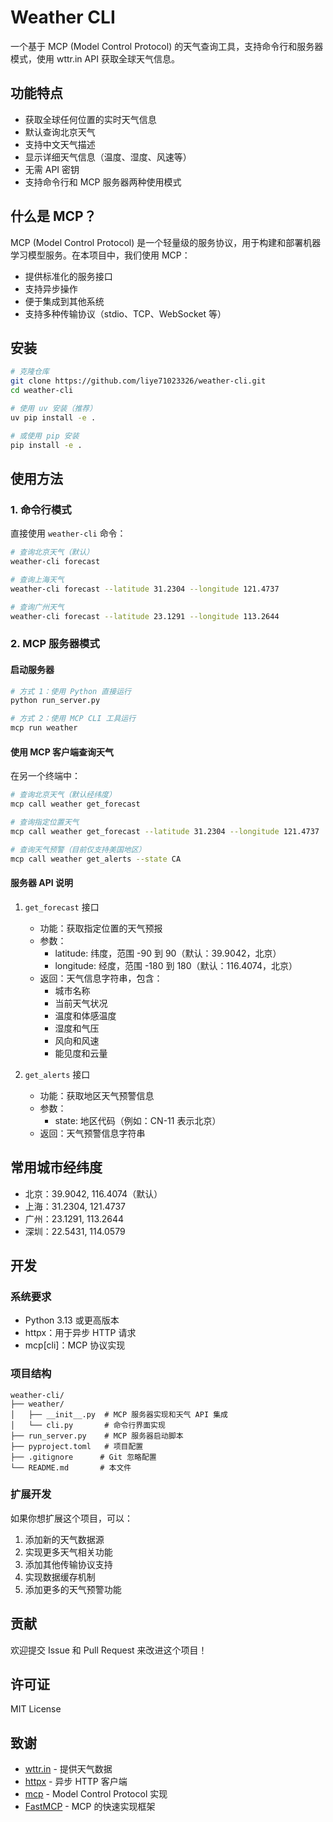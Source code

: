 # Weather CLI

一个基于 MCP (Model Control Protocol) 的天气查询工具，支持命令行和服务器模式，使用 wttr.in API 获取全球天气信息。

## 功能特点

- 获取全球任何位置的实时天气信息
- 默认查询北京天气
- 支持中文天气描述
- 显示详细天气信息（温度、湿度、风速等）
- 无需 API 密钥
- 支持命令行和 MCP 服务器两种使用模式

## 什么是 MCP？

MCP (Model Control Protocol) 是一个轻量级的服务协议，用于构建和部署机器学习模型服务。在本项目中，我们使用 MCP：

- 提供标准化的服务接口
- 支持异步操作
- 便于集成到其他系统
- 支持多种传输协议（stdio、TCP、WebSocket 等）

## 安装

```bash
# 克隆仓库
git clone https://github.com/liye71023326/weather-cli.git
cd weather-cli

# 使用 uv 安装（推荐）
uv pip install -e .

# 或使用 pip 安装
pip install -e .
```

## 使用方法

### 1. 命令行模式

直接使用 `weather-cli` 命令：

```bash
# 查询北京天气（默认）
weather-cli forecast

# 查询上海天气
weather-cli forecast --latitude 31.2304 --longitude 121.4737

# 查询广州天气
weather-cli forecast --latitude 23.1291 --longitude 113.2644
```

### 2. MCP 服务器模式

#### 启动服务器

```bash
# 方式 1：使用 Python 直接运行
python run_server.py

# 方式 2：使用 MCP CLI 工具运行
mcp run weather
```

#### 使用 MCP 客户端查询天气

在另一个终端中：

```bash
# 查询北京天气（默认经纬度）
mcp call weather get_forecast

# 查询指定位置天气
mcp call weather get_forecast --latitude 31.2304 --longitude 121.4737

# 查询天气预警（目前仅支持美国地区）
mcp call weather get_alerts --state CA
```

#### 服务器 API 说明

1. `get_forecast` 接口
   - 功能：获取指定位置的天气预报
   - 参数：
     - latitude: 纬度，范围 -90 到 90（默认：39.9042，北京）
     - longitude: 经度，范围 -180 到 180（默认：116.4074，北京）
   - 返回：天气信息字符串，包含：
     - 城市名称
     - 当前天气状况
     - 温度和体感温度
     - 湿度和气压
     - 风向和风速
     - 能见度和云量

2. `get_alerts` 接口
   - 功能：获取地区天气预警信息
   - 参数：
     - state: 地区代码（例如：CN-11 表示北京）
   - 返回：天气预警信息字符串

## 常用城市经纬度

- 北京：39.9042, 116.4074（默认）
- 上海：31.2304, 121.4737
- 广州：23.1291, 113.2644
- 深圳：22.5431, 114.0579

## 开发

### 系统要求

- Python 3.13 或更高版本
- httpx：用于异步 HTTP 请求
- mcp[cli]：MCP 协议实现

### 项目结构

```
weather-cli/
├── weather/
│   ├── __init__.py  # MCP 服务器实现和天气 API 集成
│   └── cli.py       # 命令行界面实现
├── run_server.py    # MCP 服务器启动脚本
├── pyproject.toml   # 项目配置
├── .gitignore      # Git 忽略配置
└── README.md       # 本文件
```

### 扩展开发

如果你想扩展这个项目，可以：

1. 添加新的天气数据源
2. 实现更多天气相关功能
3. 添加其他传输协议支持
4. 实现数据缓存机制
5. 添加更多的天气预警功能

## 贡献

欢迎提交 Issue 和 Pull Request 来改进这个项目！

## 许可证

MIT License

## 致谢

- [wttr.in](https://wttr.in) - 提供天气数据
- [httpx](https://www.python-httpx.org/) - 异步 HTTP 客户端
- [mcp](https://github.com/lablup/mcp) - Model Control Protocol 实现
- [FastMCP](https://github.com/lablup/fastmcp) - MCP 的快速实现框架
